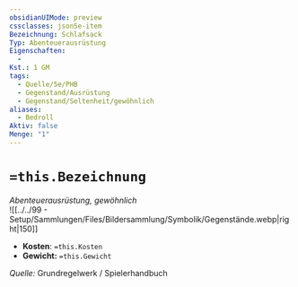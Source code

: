 ```yaml
---
obsidianUIMode: preview
cssclasses: json5e-item
Bezeichnung: Schlafsack
Typ: Abenteuerausrüstung
Eigenschaften:
  - 
Kst.: 1 GM
tags:
  - Quelle/5e/PHB
  - Gegenstand/Ausrüstung
  - Gegenstand/Seltenheit/gewöhnlich
aliases:
  - Bedroll
Aktiv: false
Menge: "1"
---
```

# `=this.Bezeichnung`
*Abenteuerausrüstung, gewöhnlich*   
![[../../99 - Setup/Sammlungen/Files/Bildersammlung/Symbolik/Gegenstände.webp|right|150]]

- **Kosten**: `=this.Kosten`
- **Gewicht:** `=this.Gewicht`

*Quelle:* Grundregelwerk / Spielerhandbuch